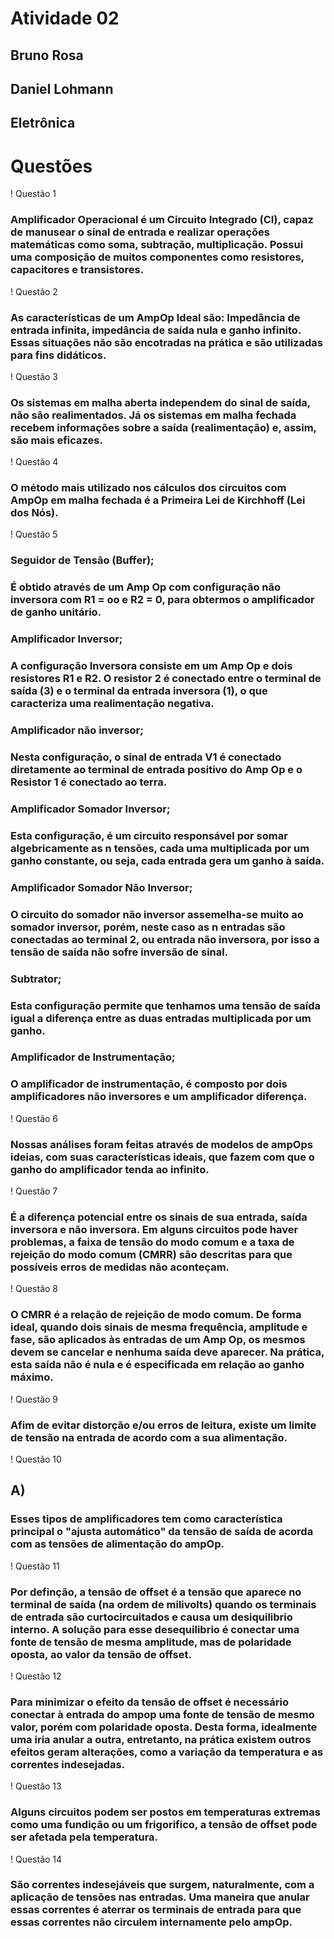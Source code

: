 
# Atividade 02
## Bruno Rosa
## Daniel Lohmann
## Eletrônica

# Questões

! Questão 1
### Amplificador Operacional é um Circuito Integrado (CI), capaz de manusear o sinal de entrada e realizar operações matemáticas como soma, subtração, multiplicação. Possui uma composição de muitos componentes como resistores, capacitores e transistores.

! Questão 2
### As características de um AmpOp Ideal são: Impedância de entrada infinita, impedância de saída nula e ganho infinito. Essas situações não são encotradas na prática e são utilizadas para fins didáticos.

! Questão 3
### Os sistemas em malha aberta independem do sinal de saída, não são realimentados. Já os sistemas em malha fechada recebem informações sobre a saída (realimentação) e, assim, são mais eficazes.

! Questão 4
### O método mais utilizado nos cálculos dos circuitos com AmpOp em malha fechada é a Primeira Lei de Kirchhoff (Lei dos Nós).

! Questão 5

### Seguidor de Tensão (Buffer);

### É obtido através de um Amp Op com configuração não inversora com R1 = oo e R2 = 0, para obtermos o amplificador de ganho unitário.

### Amplificador Inversor;

### A configuração Inversora consiste em um Amp Op e dois resistores R1 e R2. O resistor 2 é conectado entre o terminal de saída (3) e o terminal da entrada inversora (1), o que caracteriza uma realimentação negativa. 

### Amplificador não inversor;

### Nesta configuração, o sinal de entrada V1 é conectado diretamente ao terminal de entrada positivo do Amp Op e o Resistor 1 é conectado ao terra.

### Amplificador Somador Inversor;

### Esta configuração, é um circuito responsável por somar algebricamente as n tensões, cada uma multiplicada por um ganho constante, ou seja, cada entrada gera um ganho à saída.

### Amplificador Somador Não Inversor;

### O circuito do somador não inversor assemelha-se muito ao somador inversor, porém, neste caso as n entradas são conectadas ao terminal 2, ou entrada não inversora, por isso a tensão de saída não sofre inversão de sinal.

### Subtrator;

### Esta configuração permite que tenhamos uma tensão de saída igual a diferença entre as duas entradas multiplicada por um ganho.

### Amplificador de Instrumentação;

### O amplificador de instrumentação, é composto por dois amplificadores não inversores e um amplificador diferença.

! Questão 6
### Nossas análises foram feitas através de modelos de ampOps ideias, com suas características ideais, que fazem com que o ganho do amplificador tenda ao infinito. 

! Questão 7
### É a diferença potencial entre os sinais de sua entrada, saída inversora e não inversora. Em alguns circuitos pode haver problemas, a faixa de tensão do modo comum e a taxa de rejeição do modo comum (CMRR) são descritas para que possíveis erros de medidas não aconteçam.

! Questão 8
### O CMRR é a relação de rejeição de modo comum. De forma ideal, quando dois sinais de mesma frequência, amplitude e fase, são aplicados às entradas de um Amp Op, os mesmos devem se cancelar e nenhuma saída deve aparecer. Na prática, esta saída não é nula e é especificada em relação ao ganho máximo.

! Questão 9
### Afim de evitar distorção e/ou erros de leitura, existe um limite de tensão na entrada de acordo com a sua alimentação. 

! Questão 10
## A)
### Esses tipos de amplificadores tem como característica principal o "ajusta automático" da tensão de saída de acorda com as tensões de alimentação do ampOp.

! Questão 11
### Por definção, a tensão de offset é a tensão que aparece no terminal de saída (na ordem de milivolts) quando os terminais de entrada são curtocircuitados e causa um desiquilibrio interno. A solução para esse desequilibrio é conectar uma fonte de tensão de mesma amplitude, mas de polaridade oposta, ao valor da tensão de offset. 

! Questão 12
### Para minimizar o efeito da tensão de offset é necessário conectar à entrada do ampop uma fonte de tensão de mesmo valor, porém com polaridade oposta. Desta forma, idealmente uma iria anular a outra, entretanto, na prática existem outros efeitos geram alterações, como a variação da temperatura e as correntes indesejadas.

! Questão 13
### Alguns circuitos podem ser postos em temperaturas extremas como uma fundição ou um frigorifico, a tensão de offset pode ser afetada pela temperatura.

! Questão 14
### São correntes indesejáveis que surgem, naturalmente, com a aplicação de tensões nas entradas. Uma maneira que anular essas correntes é aterrar os terminais de entrada para que essas correntes não circulem internamente pelo ampOp.


